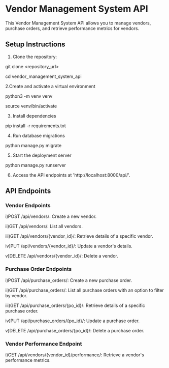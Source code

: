 # Vendor Management System API

This Vendor Management System API allows you to manage vendors, purchase orders, and retrieve performance metrics for vendors.

## Setup Instructions

1. Clone the repository:
   
git clone <repository_url>

cd vendor_management_system_api

2.Create and activate a virtual environment

python3 -m venv venv

source venv/bin/activate

3. Install dependencies
   
pip install -r requirements.txt

4. Run database migrations
   
python manage.py migrate

5. Start the deployment server
   
python manage.py runserver

6. Access the API endpoints at 'http://localhost:8000/api/'.

## API Endpoints

### Vendor Endpoints
i)POST /api/vendors/: Create a new vendor.

ii)GET /api/vendors/: List all vendors.

iii)GET /api/vendors/{vendor_id}/: Retrieve details of a specific vendor.

iv)PUT /api/vendors/{vendor_id}/: Update a vendor's details.

v)DELETE /api/vendors/{vendor_id}/: Delete a vendor.

### Purchase Order Endpoints
i)POST /api/purchase_orders/: Create a new purchase order.

ii)GET /api/purchase_orders/: List all purchase orders with an option to filter by vendor.

iii)GET /api/purchase_orders/{po_id}/: Retrieve details of a specific purchase order.

iv)PUT /api/purchase_orders/{po_id}/: Update a purchase order.

v)DELETE /api/purchase_orders/{po_id}/: Delete a purchase order.

### Vendor Performance Endpoint
i)GET /api/vendors/{vendor_id}/performance/: Retrieve a vendor's performance metrics.


